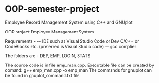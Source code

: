 # OOP-semester-project
Employee Record Management System using C++ and GNUplot

OOP project
Employee Management System

Requirements -
    -- IDE such as Visual Studio Code or Dev C/C++ or CodeBlocks etc. (preferred is Visual Studio code)
    -- gcc complier

The folders are - 
DEP, EMP, LOGIN, STATS

The source code is in file emp_man.cpp. Executable file can be created by comand: g++ emp_man.cpp -o emp_man
The commands for gnuplot can be found in gnuplot_command.txt file.
